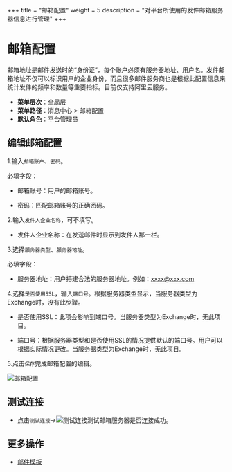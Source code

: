 +++
title = "邮箱配置"
weight = 5
description = "对平台所使用的发件邮箱服务器信息进行管理"
+++

# 邮箱配置

邮箱地址是邮件发送时的“身份证”，每个账户必须有服务器地址、用户名。发件邮箱地址不仅可以标识用户的企业身份，而且很多邮件服务商也是根据此配置信息来统计发件的频率和数量等重要指标。目前仅支持阿里云服务。

- **菜单层次**：全局层
- **菜单路径**：消息中心 > 邮箱配置
- **默认角色**：平台管理员

## 编辑邮箱配置

1.输入`邮箱账户`、`密码`。

必填字段：

- 邮箱账号：用户的邮箱账号。

- 密码：匹配邮箱账号的正确密码。

2.输入`发件人企业名称`，可不填写。

- 发件人企业名称：在发送邮件时显示到发件人那一栏。

3.选择`服务器类型`、`服务器地址`。

必填字段：

- 服务器地址：用户搭建合法的服务器地址。例如：xxxx@xxx.com

4.选择`是否使用SSL`，输入`端口号`。根据服务器类型显示，当服务器类型为Exchange时，没有此步骤。

- 是否使用SSL：此项会影响到端口号。当服务器类型为Exchange时，无此项目。

- 端口号：根据服务器类型和是否使用SSL的情况提供默认的端口号。用户可以根据实际情况更改。当服务器类型为Exchange时，无此项目。

5.点击`保存`完成邮箱配置的编辑。

![邮箱配置](/docs/user-guide/system-configuration/message/image/email-config.png)

## 测试连接

- 点击`测试连接`→![测试连接](/docs/user-guide/system-configuration/message/image/test.png)测试邮箱服务器是否连接成功。

## 更多操作
- [邮件模板](../email-template)